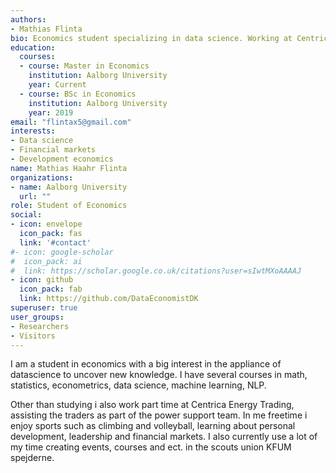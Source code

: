 ```yaml
---
authors:
- Mathias Flinta 
bio: Economics student specializing in data science. Working at Centrica Energy Trading part time. Looking for internship in the fall 2020.  
education:
  courses:
  - course: Master in Economics
    institution: Aalborg University 
    year: Current
  - course: BSc in Economics
    institution: Aalborg University 
    year: 2019
email: "flintax5@gmail.com"
interests:
- Data science
- Financial markets
- Development economics
name: Mathias Haahr Flinta 
organizations:
- name: Aalborg University 
  url: ""
role: Student of Economics
social:
- icon: envelope
  icon_pack: fas
  link: '#contact'
#- icon: google-scholar
#  icon_pack: ai
#  link: https://scholar.google.co.uk/citations?user=sIwtMXoAAAAJ
- icon: github
  icon_pack: fab
  link: https://github.com/DataEconomistDK
superuser: true
user_groups:
- Researchers
- Visitors
---
```


I am a student in economics with a big interest in the appliance of datascience to uncover new knowledge. I have several courses in math, statistics, econometrics, data science, machine learning, NLP.

Other than studying i also work part time at Centrica Energy Trading, assisting the traders as part of the power support team. In me freetime i enjoy sports such as climbing and volleyball, learning about personal development, leadership and financial markets. I also currently use a lot of my time creating events, courses and ect. in the scouts union KFUM spejderne. 